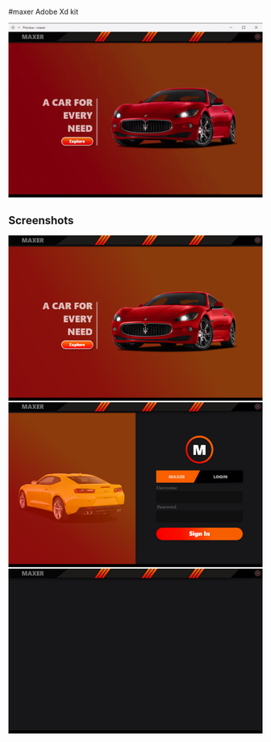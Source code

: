 #maxer
Adobe Xd kit

<img src="/maxer.gif"/>


<h2>Screenshots</h2>

<img src="/Adobe XD 02-07-2019 11_05_15 (2).png"/>
<img src="/Adobe XD 02-07-2019 11_06_51 (2).png"/>
<img src="/Adobe XD 02-07-2019 11_07_02 (2).png"/>
